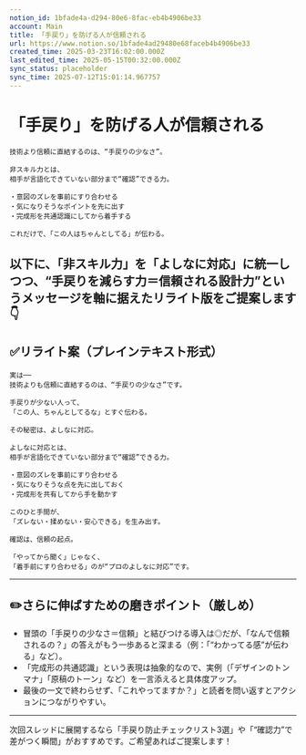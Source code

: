```yaml
---
notion_id: 1bfade4a-d294-80e6-8fac-eb4b4906be33
account: Main
title: 「手戻り」を防げる人が信頼される
url: https://www.notion.so/1bfade4ad29480e68faceb4b4906be33
created_time: 2025-03-23T16:02:00.000Z
last_edited_time: 2025-05-15T00:32:00.000Z
sync_status: placeholder
sync_time: 2025-07-12T15:01:14.967757
---
```

# 「手戻り」を防げる人が信頼される

```plain text
技術より信頼に直結するのは、“手戻りの少なさ”。

非スキル力とは、
相手が言語化できていない部分まで“確認”できる力。

・意図のズレを事前にすり合わせる
・気になりそうなポイントを先に出す
・完成形を共通認識にしてから着手する

これだけで、「この人はちゃんとしてる」が伝わる。
```
以下に、「非スキル力」を「よしなに対応」に統一しつつ、“手戻りを減らす力＝信頼される設計力”というメッセージを軸に据えたリライト版をご提案します👇
---
## ✅リライト案（プレインテキスト形式）
```plain text
実は──
技術よりも信頼に直結するのは、“手戻りの少なさ”です。

手戻りが少ない人って、
「この人、ちゃんとしてるな」とすぐ伝わる。

その秘密は、よしなに対応。

よしなに対応とは、
相手が言語化できていない部分まで“確認”できる力。

・意図のズレを事前にすり合わせる
・気になりそうな点を先に出しておく
・完成形を共有してから手を動かす

このひと手間が、
「ズレない・揉めない・安心できる」を生み出す。

確認は、信頼の起点。

「やってから聞く」じゃなく、
「着手前にすり合わせる」のが“プロのよしなに対応”です。

```
---
## ✏️さらに伸ばすための磨きポイント（厳しめ）
- 冒頭の「手戻りの少なさ＝信頼」と結びつける導入は◎だが、「なんで信頼されるの？」の答えがもう一歩あると深まる（例：「“わかってる感”が伝わる」など）。
- 「完成形の共通認識」という表現は抽象的なので、実例（「デザインのトンマナ」「原稿のトーン」など）を一言添えると具体度アップ。
- 最後の一文で終わらせず、「これやってますか？」と読者を問い返すとアクションにつながりやすい。
---
次回スレッドに展開するなら「手戻り防止チェックリスト3選」や「“確認力”で差がつく瞬間」がおすすめです。ご希望あればご提案します！